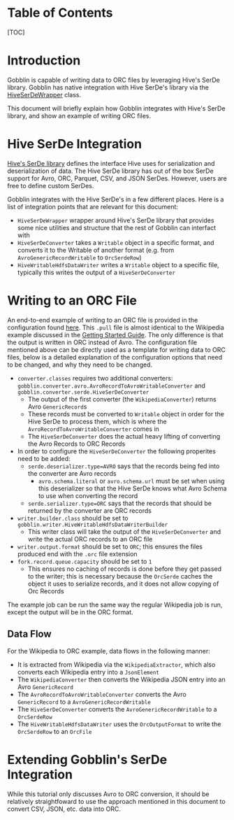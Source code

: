 # Table of Contents

[TOC]

# Introduction

Gobblin is capable of writing data to ORC files by leveraging Hive's SerDe library. Gobblin has native integration with Hive SerDe's library via the [HiveSerDeWrapper](https://github.com/linkedin/gobblin/blob/master/gobblin-hive-registration/src/main/java/gobblin/hive/HiveSerDeManager.java) class.

This document will briefly explain how Gobblin integrates with Hive's SerDe library, and show an example of writing ORC files.

# Hive SerDe Integration

[Hive's SerDe library](https://cwiki.apache.org/confluence/display/Hive/SerDe) defines the interface Hive uses for serialization and deserialization of data. The Hive SerDe library has out of the box SerDe support for Avro, ORC, Parquet, CSV, and JSON SerDes. However, users are free to define custom SerDes.

Gobblin integrates with the Hive SerDe's in a few different places. Here is a list of integration points that are relevant for this document:

* `HiveSerDeWrapper` wrapper around Hive's SerDe library that provides some nice utilities and structure that the rest of Gobblin can interfact with
* `HiveSerDeConverter` takes a `Writable` object in a specific format, and converts it to the Writable of another format (e.g. from `AvroGenericRecordWritable` to `OrcSerdeRow`)
* `HiveWritableHdfsDataWriter` writes a `Writable` object to a specific file, typically this writes the output of a `HiveSerDeConverter`

# Writing to an ORC File

An end-to-end example of writing to an ORC file is provided in the configuration found [here](https://github.com/linkedin/gobblin/tree/master/gobblin-example/src/main/resources/wikipedia-orc.pull). This `.pull` file is almost identical to the Wikipedia example discussed in the [Getting Started Guide](../Getting-Started.md). The only difference is that the output is written in ORC instead of Avro. The configuration file mentioned above can be directly used as a template for writing data to ORC files, below is a detailed explanation of the configuration options that need to be changed, and why they need to be changed.

* `converter.classes` requires two additional converters: `gobblin.converter.avro.AvroRecordToAvroWritableConverter` and `gobblin.converter.serde.HiveSerDeConverter`
    * The output of the first converter (the `WikipediaConverter`) returns Avro `GenericRecord`s
    * These records must be converted to `Writable` object in order for the Hive SerDe to process them, which is where the `AvroRecordToAvroWritableConverter` comes in
    * The `HiveSerDeConverter` does the actual heavy lifting of converting the Avro Records to ORC Records
* In order to configure the `HiveSerDeConverter` the following properites need to be added:
    * `serde.deserializer.type=AVRO` says that the records being fed into the converter are Avro records
        * `avro.schema.literal` or `avro.schema.url` must be set when using this deserializer so that the Hive SerDe knows what Avro Schema to use when converting the record
    * `serde.serializer.type=ORC` says that the records that should be returned by the converter are ORC records
* `writer.builder.class` should be set to `gobblin.writer.HiveWritableHdfsDataWriterBuilder`
    * This writer class will take the output of the `HiveSerDeConverter` and write the actual ORC records to an ORC file
* `writer.output.format` should be set to `ORC`; this ensures the files produced end with the `.orc` file extension
* `fork.record.queue.capacity` should be set to `1`
    * This ensures no caching of records is done before they get passed to the writer; this is necessary because the `OrcSerde` caches the object it uses to serialize records, and it does not allow copying of Orc Records

The example job can be run the same way the regular Wikipedia job is run, except the output will be in the ORC format.

## Data Flow

For the Wikipedia to ORC example, data flows in the following manner:

* It is extracted from Wikipedia via the `WikipediaExtractor`, which also converts each Wikipedia entry into a `JsonElement`
* The `WikipediaConverter` then converts the Wikipedia JSON entry into an Avro `GenericRecord`
* The `AvroRecordToAvroWritableConverter` converts the Avro `GenericRecord` to a `AvroGenericRecordWritable`
* The `HiveSerDeConverter` converts the `AvroGenericRecordWritable` to a `OrcSerdeRow`
* The `HiveWritableHdfsDataWriter` uses the `OrcOutputFormat` to write the `OrcSerdeRow` to an `OrcFile`

# Extending Gobblin's SerDe Integration

While this tutorial only discusses Avro to ORC conversion, it should be relatively straightfoward to use the approach mentioned in this document to convert CSV, JSON, etc. data into ORC.
